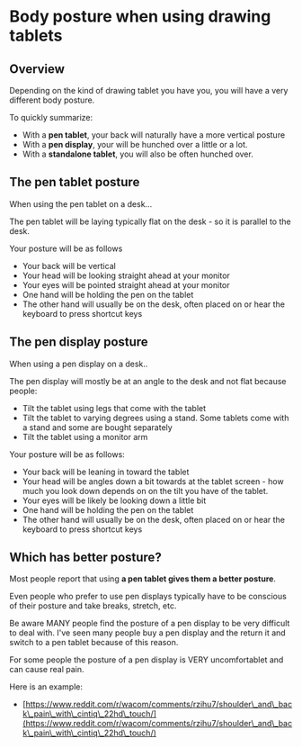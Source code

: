 # Body posture when using drawing tablets

## **Overview**

Depending on the kind of drawing tablet you have you, you will have a very different body posture.

To quickly summarize:

* With a **pen tablet**, your back will naturally have a more vertical posture
* With a **pen display**, your will be hunched over a little or a lot.
* With a **standalone tablet**, you will also be often hunched over.

## The pen tablet posture

When using the pen tablet on a desk...

The pen tablet will be laying typically flat on the desk - so it is parallel to the desk.

Your posture will be as follows

* Your back will be vertical
* Your head will be looking straight ahead at your monitor
* Your eyes will be pointed straight ahead at your monitor
* One hand will be holding the pen on the tablet
* The other hand will usually be on the desk, often placed on or hear the keyboard to press shortcut keys

## The pen display posture

When using a pen display on a desk..

The pen display will mostly be at an angle to the desk and not flat because people:

* Tilt the tablet using legs that come with the tablet
* Tilt the tablet to varying degrees using a stand. Some tablets come with a stand and some are bought separately
* Tilt the tablet using a monitor arm

Your posture will be as follows:

* Your back will be leaning in toward the tablet
* Your head will be angles down a bit towards at the tablet screen - how much you look down depends on on the tilt you have of the tablet.
* Your eyes will be likely be looking down a little bit
* One hand will be holding the pen on the tablet
* The other hand will usually be on the desk, often placed on or hear the keyboard to press shortcut keys

## Which has better posture?

Most people report that using **a pen tablet gives them a better posture**.

Even people who prefer to use pen displays typically have to be conscious of their posture and take breaks, stretch, etc.

Be aware MANY people find the posture of a pen display to be very difficult to deal with. I've seen many people buy a pen display and the return it and switch to a pen tablet because of this reason.

For some people the posture of a pen display is VERY uncomfortablet and can cause real pain.

Here is an example:&#x20;

* [https://www.reddit.com/r/wacom/comments/rzihu7/shoulder\_and\_back\_pain\_with\_cintiq\_22hd\_touch/](https://www.reddit.com/r/wacom/comments/rzihu7/shoulder\_and\_back\_pain\_with\_cintiq\_22hd\_touch/)

